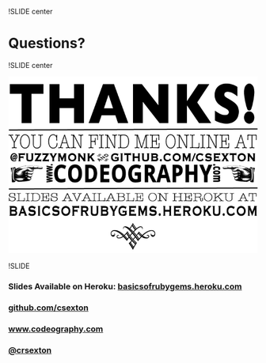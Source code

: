 !SLIDE center

# Questions?

!SLIDE center

![Thanks](thanks.png)


!SLIDE
### Slides Available on Heroku: [basicsofrubygems.heroku.com](http://basicsofrubygems.heroku.com)
### [github.com/csexton](http://github.com/csexton)
### [ www.codeography.com ](http://www.codeography.com)
### [@crsexton](http://twitter.com/crsexton)


